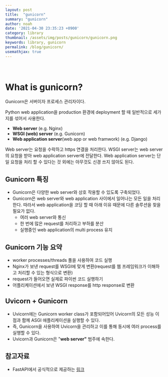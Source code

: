 ```yaml
---
layout: post
title:  "gunicorn"
summary: "gunicorn"
author: noah
date: '2021-04-30 23:35:23 +0900'
category: library
thumbnail: /assets/img/posts/gunicorn/gunicorn.png
keywords: library, gunicorn
permalink: /blog/gunicorn/
usemathjax: true
---
```


# <br>What is gunicorn?

Gunicorn은 서버이자 프로세스 관리자이다.

Python web application을 production 환경에 deployment 할 때 일반적으로 세가지를 섞어서 사용한다.

- **Web server** (e.g. Nginx)
- **WSGI (web) server** (e.g. Gunicorn)
- **Web application server**(web app or web framwork) (e.g. Django)

Web server는 요청을 수락하고 https 연결을 처리한다. WSGI server는 web server의 요청을 받아 web application server에 전달한다. Web application server는 단일 요청을 처리 할 수 있다는 것 외에는 아무것도 신경 쓰지 않아도 된다.

## **Gunicorn 특징**

- Gunicorn은 다양한 web server와 상호 작용할 수 있도록 구축되었다.
- Gunicorn은 web server와 web application 사이에서 일어나는 모든 일을 처리한다. 따라서 web application을 코딩 할 때  아래 이유 때문에 다른 솔루션을 찾을 필요가 없다.
    - 여러 web server와 통신
    - 한 번에 많은 request를 처리하고 부하를 분산
    - 실행중인 web application의 multi process 유지

## **Gunicorn 기능 요약**

- worker processes/threads 풀을 사용하여 코드 실행
- Nginx가 보낸 request를 WSGI에 맞게 변환(request를 웹 프레임워크가 이해하고 처리할 수 있는 형식으로 변환)
- request가 들어오면 실제로 파이썬 코드 실행하기
- 어플리케이션에서 보낸 WSGI response를 http response로 변환

## **Uvicorn + Gunicorn**

- Uvicorn에는 Gunicorn worker class가 포함되어있어 Uvicorn의 모든 성능 이점과 함께 ASGI 애플리케이션을 실행할 수 있다.
- 즉, Gunicorn을 사용하여 Uvicorn을 관리하고 이를 통해 동시에 여러 process를 실행할 수 있다.
- Uvicorn과 Gunicorn은 "**web server"** 범주에 속한다.

## 참고자료

- FastAPI에서 공식적으로 제공하는 [링크](https://github.com/tiangolo/uvicorn-gunicorn-fastapi-docker)